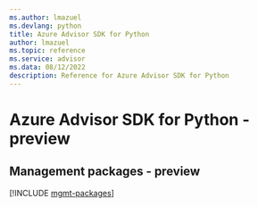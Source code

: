 ```yaml
---
ms.author: lmazuel
ms.devlang: python
title: Azure Advisor SDK for Python
author: lmazuel
ms.topic: reference
ms.service: advisor
ms.data: 08/12/2022
description: Reference for Azure Advisor SDK for Python
---
```

# Azure Advisor SDK for Python - preview

## Management packages - preview
[!INCLUDE [mgmt-packages](advisor-mgmt-index.md)]